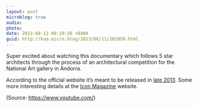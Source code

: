 ```yaml
---
layout: post
microblog: true
audio: 
photo: 
date: 2013-08-12 00:29:50 +0400
guid: http://kaa.micro.blog/2013/08/11/202950.html
---
```

<p>Super excited about watching this documentary which follows 5 star architects through the process of an architectural competition for the National Art gallery in Andorra.</p>

<p>According to the official website it’s meant to be  released  in <a href="http://www.o-s-s.org/proyectos/competition/?lang=en&ant=227">late 2013</a>. Some more interesting details at the <a href="http://www.iconeye.com/news/architecture-latest-stories/feature-the-competition">Icon Magazine</a> website.</p><div class="attribution">(<span>Source:</span> <a href="https://www.youtube.com/">https://www.youtube.com/</a>)</div>
